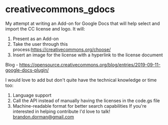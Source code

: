 # creativecommons_gdocs
My attempt at writing an Add-on for Google Docs that will help select and import the CC license and logo. 
It will: 
1) Present as an Add-on
2) Take the user through this process:https://creativecommons.org/choose/
3) Insert an image for the license with a hyperlink to the license document

Blog - https://opensource.creativecommons.org/blog/entries/2019-09-11-google-docs-plugin/ 

I would love to add but don't quite have the technical knowledge or time too:
1) Language support
2) Call the API instead of manually having the licenses in the code.gs file
3) Machine-readable format for better search capabilities
If you're interested in helping contribute I'd love to talk! brandon.dorman@gmail.com
